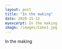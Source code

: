 ```yaml
---
layout: post
title: "In the making"
date: 2020-15-12
myexcerpt: In the making
image: /images/Cake1.jpg
---
```


In the making


